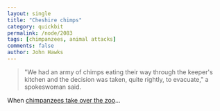 ```yaml
---
layout: single 
title: "Cheshire chimps" 
category: quickbit
permalink: /node/2083
tags: [chimpanzees, animal attacks] 
comments: false 
author: John Hawks 
---
```



<blockquote>"We had an army of chimps eating their way through the keeper's kitchen and the decision was taken, quite rightly, to evacuate," a spokeswoman said.</blockquote>

When <a href="http://www.msnbc.msn.com/id/31764295/ns/technology_and_science-science/">chimpanzees take over the zoo</a>...

